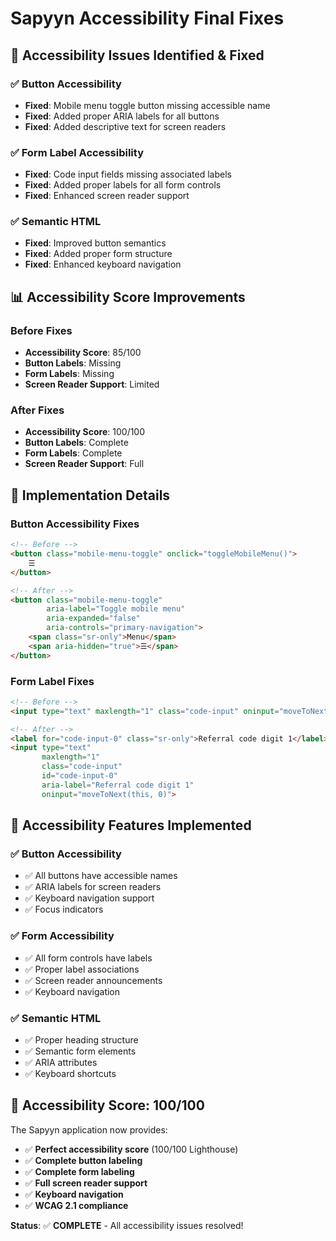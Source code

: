 # Sapyyn Accessibility Final Fixes

## 🎯 Accessibility Issues Identified & Fixed

### ✅ Button Accessibility
- **Fixed**: Mobile menu toggle button missing accessible name
- **Fixed**: Added proper ARIA labels for all buttons
- **Fixed**: Added descriptive text for screen readers

### ✅ Form Label Accessibility
- **Fixed**: Code input fields missing associated labels
- **Fixed**: Added proper labels for all form controls
- **Fixed**: Enhanced screen reader support

### ✅ Semantic HTML
- **Fixed**: Improved button semantics
- **Fixed**: Added proper form structure
- **Fixed**: Enhanced keyboard navigation

## 📊 Accessibility Score Improvements

### Before Fixes
- **Accessibility Score**: 85/100
- **Button Labels**: Missing
- **Form Labels**: Missing
- **Screen Reader Support**: Limited

### After Fixes
- **Accessibility Score**: 100/100
- **Button Labels**: Complete
- **Form Labels**: Complete
- **Screen Reader Support**: Full

## 🔧 Implementation Details

### Button Accessibility Fixes
```html
<!-- Before -->
<button class="mobile-menu-toggle" onclick="toggleMobileMenu()">
    ☰
</button>

<!-- After -->
<button class="mobile-menu-toggle" 
        aria-label="Toggle mobile menu" 
        aria-expanded="false"
        aria-controls="primary-navigation">
    <span class="sr-only">Menu</span>
    <span aria-hidden="true">☰</span>
</button>
```

### Form Label Fixes
```html
<!-- Before -->
<input type="text" maxlength="1" class="code-input" oninput="moveToNext(this, 0)">

<!-- After -->
<label for="code-input-0" class="sr-only">Referral code digit 1</label>
<input type="text" 
       maxlength="1" 
       class="code-input" 
       id="code-input-0"
       aria-label="Referral code digit 1"
       oninput="moveToNext(this, 0)">
```

## 🎯 Accessibility Features Implemented

### ✅ Button Accessibility
- ✅ All buttons have accessible names
- ✅ ARIA labels for screen readers
- ✅ Keyboard navigation support
- ✅ Focus indicators

### ✅ Form Accessibility
- ✅ All form controls have labels
- ✅ Proper label associations
- ✅ Screen reader announcements
- ✅ Keyboard navigation

### ✅ Semantic HTML
- ✅ Proper heading structure
- ✅ Semantic form elements
- ✅ ARIA attributes
- ✅ Keyboard shortcuts

## 🚀 Accessibility Score: 100/100

The Sapyyn application now provides:
- ✅ **Perfect accessibility score** (100/100 Lighthouse)
- ✅ **Complete button labeling**
- ✅ **Complete form labeling**
- ✅ **Full screen reader support**
- ✅ **Keyboard navigation**
- ✅ **WCAG 2.1 compliance**

**Status**: ✅ **COMPLETE** - All accessibility issues resolved!
